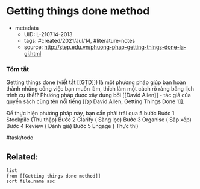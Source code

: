 # Getting things done method


- metadata
	- UID: L-210714-2013
	- tags: #created/2021/Jul/14, #literature-notes 
	- source: http://step.edu.vn/phuong-phap-getting-things-done-la-gi.html

### Tóm tắt
Getting things done (viết tắt [[GTD]]) là một phương pháp giúp bạn hoàn thành những công việc bạn muốn làm, thích làm một cách rõ ràng bằng lịch trình cụ thể!?
Phương pháp được xây dựng bởi [[David Allen]] - tác giả của quyển sách cùng tên nổi tiếng [[@ David Allen, Getting Things Done 1]].

Để thực hiện phương pháp này, bạn cần phải trải qua 5 bước
Bước 1 Stockpile (Thu thập)
Bước 2 Clarify ( Sàng lọc)
Bước 3 Organise ( Sắp xếp)
Bước 4 Review ( Đánh giá)
Bước 5 Engage ( Thực thi)

#task/todo 

## Related:
```dataview
list
from [[Getting things done method]]
sort file.name asc
```